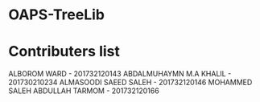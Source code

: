 # OAPS-TreeLib


# Contributers list
ALBOROM WARD - 201732120143
ABDALMUHAYMN M.A KHALIL - 201730210234
ALMASOODI SAEED SALEH - 201732120146
MOHAMMED SALEH ABDULLAH TARMOM - 201732120166
